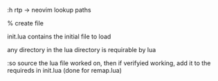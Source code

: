 :h rtp -> neovim lookup paths 

% create file

init.lua contains the initial file to load

any directory in the lua directory is requirable by lua

:so source the lua file worked on, then if verifyied working, add it to the requireds in init.lua (done for remap.lua)

